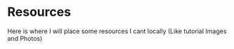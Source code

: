 # Resources
Here is where I will place some resources I cant locally (Like tutorial Images and Photos)
